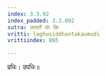 ```yaml
---
index: 3.3.92
index_padded: 3.3.092
sutra: उपसर्गे घोः किः
vritti: laghusiddhantakaumudi
vrittiindex: 865

---
```

प्रधिः। उपधिः॥